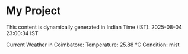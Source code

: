 # My Project

This content is dynamically generated in Indian Time (IST): 2025-08-04 23:00:34 IST


Current Weather in Coimbatore:
Temperature: 25.88 °C
Condition: mist
